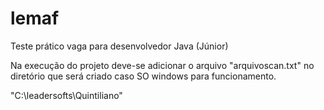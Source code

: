 # lemaf
Teste prático vaga para desenvolvedor Java (Júnior)

Na execução do projeto deve-se adicionar o arquivo "arquivoscan.txt" no diretório que será criado caso SO windows para funcionamento.

"C:\leadersofts\Quintiliano\"
